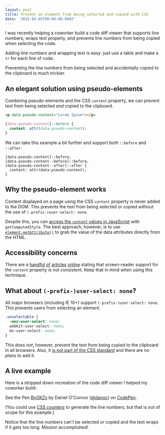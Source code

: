 ```yaml
---
layout: post
title: Prevent an element from being selected and copied with CSS
date: '2015-03-05T00:00:00.000Z'
---
```


I was recently helping a coworker build a code diff viewer that supports line numbers, wraps text properly, and prevents line numbers from being copied when selecting the code.

Adding line numbers and wrapping text is easy: just use a table and make a `tr` for each line of code.

Preventing the line numbers from being selected and accidentally copied to the clipboard is much trickier.


## An elegant solution using pseudo-elements

Combining pseudo-elements and the CSS `content` property, we can prevent text from being selected _and_ copied to the clipboard.

```html
<p data-pseudo-content="Lorem Ipsum"></p>
```

```css
[data-pseudo-content]::before {
  content: attr(data-pseudo-content);
}
```

We can take this example a bit further and support both `::before` and `::after`.

    [data-pseudo-content]::before,
    [data-pseudo-content--before]::before,
    [data-pseudo-content--after]::after {
      content: attr(data-pseudo-content);
    }

## Why the pseudo-element works

Content displayed on a page using the CSS `content` property is never added to the DOM. This prevents the text from being selected or copied without the use of  `(-prefix-)user-select: none`.

Despite this, you can [access the `content` values in JavaScript](https://developer.mozilla.org/en-US/docs/Web/API/Window/getComputedStyle#Use_with_pseudo-elements) with `getComputedStyle`. The best approach, however, is to use [`element.getAttribute()`](https://developer.mozilla.org/en-US/docs/Web/API/Element/getAttribute) to grab the value of the data attributes directly from the HTML.


## Accessibility concerns

There are a [handful](http://www.karlgroves.com/2013/08/26/css-generated-content-is-not-content/) [of](http://cssgallery.info/testing-the-accessibility-of-the-css-generated-content/) [articles](http://lists.w3.org/Archives/Public/www-style/2010Nov/0437.html) [online](http://www.456bereastreet.com/archive/201205/css_generated_content_and_screen_readers/) stating that screen-reader support for the `content` property is not consistent. Keep that in mind when using this technique.


## What about `(-prefix-)user-select: none`?

All major browsers (including IE 10+) support `(-prefix-)user-select: none`. This prevents users from selecting an element.

```css
.unselectable {
  -moz-user-select: none;
  webkit-user-select: none;
  ms-user-select: none;
}
```

This _does not_, however, prevent the text from being copied to the clipboard in all browsers. Also, it [is not part of the CSS standard](https://developer.mozilla.org/en-US/docs/Web/CSS/user-select) and there are no plans to add it.


## A live example

Here is a stripped down recreation of the code diff viewer I helped my coworker build:

<p data-height="300" data-theme-id="0" data-slug-hash="ByGKZv" data-default-tab="result" data-user="danoc" class='codepen'>See the Pen <a href='http://codepen.io/danoc/pen/ByGKZv/'>ByGKZv</a> by Daniel O'Connor (<a href='http://codepen.io/danoc'>@danoc</a>) on <a href='http://codepen.io'>CodePen</a>.</p>
<script async src="//assets.codepen.io/assets/embed/ei.js"></script>

(You could use [CSS counters](https://developer.mozilla.org/en-US/docs/Web/Guide/CSS/Counters) to generate the line numbers, but that is out of scope for this example.)

Notice that the line numbers can't be selected or copied and the text wraps if it gets too long. Mission accomplished!
